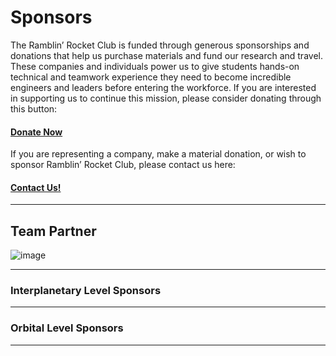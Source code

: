 # **Sponsors**


The Ramblin’ Rocket Club is funded through generous sponsorships and donations that help us purchase materials and fund our research and travel. These companies and individuals power us to give students hands-on technical and teamwork experience they need to become incredible engineers and leaders before entering the workforce. If you are interested in supporting us to continue this mission, please consider donating through this button:

#### [**Donate Now**](https://www.youtube.com/watch?v=xvFZjo5PgG0)

If you are representing a company, make a material donation, or wish to sponsor Ramblin’ Rocket Club, please contact us here:

#### [**Contact Us!**](https://mail.ramblinrocketclub@gmail.com)

---
## **Team Partner** 

![image](https://user-images.githubusercontent.com/116322179/197682261-6ee284ca-bf15-45b3-8a7d-b24f40623eb2.png)

---
### **Interplanetary Level Sponsors**

---
### **Orbital Level Sponsors**

---

